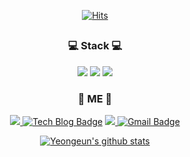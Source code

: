 <div align=center>
 
[![Hits](https://hits.seeyoufarm.com/api/count/incr/badge.svg?url=https%3A%2F%2Fgithub.com%2Fyyeongeun&count_bg=%2379C83D&title_bg=%23555555&icon=&icon_color=%23E7E7E7&title=hits&edge_flat=false)](https://hits.seeyoufarm.com)
 
## 

### 💻 Stack 💻 <br>
<img src="https://img.shields.io/badge/Python-3776AB?style=flat-square&logo=Python&logoColor=white"/> <img src="https://img.shields.io/badge/Tableau-E97627?style=flat-square&logo=Tableau&logoColor=white"/> <img src="https://img.shields.io/badge/R-276DC3?style=flat-square&logo=R&logoColor=white"/>

 
### 🍑 ME 🍑 <br>
<a href="https://qbs.kmu.ac.kr:442/index.php?page=1&wd=4&bb_code=2050&br_code=0&view=read&type=&where=&what=&cate=" target="_blank"><img src="https://img.shields.io/badge/My paper-FF61F6?style=flat-square&logo=Apache&logoColor=white"/>
[![Tech Blog Badge](http://img.shields.io/badge/-Tech%20blog-black?style=flat-square&logo=github&link=https://zzsza.github.io/)](https://rladuddms.tistory.com/)
<a href="https://public.tableau.com/app/profile/yeongeun.kim" target="_blank"><img src="https://img.shields.io/badge/Tableu Public-E97627?style=flat-square&logo=Tableau&logoColor=white"/>
[![Gmail Badge](https://img.shields.io/badge/Gmail-d14836?style=flat-square&logo=Gmail&logoColor=white&link=mailto:shinmj.com)](mailto:ansdlf201567@gmail.com) 


  </a>
  
[![Yeongeun's github stats](https://github-readme-stats.vercel.app/api?username=yyeongeun)](https://github.com/yyeongeun/github-readme-stats)
</div>



<!--

**yyeongeun/yyeongeun** is a ✨ _special_ ✨ repository because its `README.md` (this file) appears on your GitHub profile.

Here are some ideas to get you started:

- 🔭 I’m currently working on ...
- 🌱 I’m currently learning ...
- 👯 I’m looking to collaborate on ...
- 🤔 I’m looking for help with ...
- 💬 Ask me about ...
- 📫 How to reach me: ...
- 😄 Pronouns: ...
- ⚡ Fun fact: ...
-->
